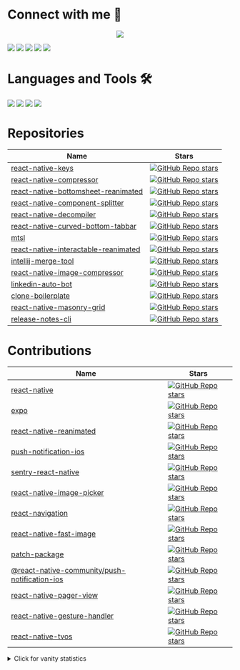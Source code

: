 # Connect with me :speech_balloon:

<p align="center">
<a href="https://stackoverflow.com/users/8079868/muhammad-numan"><img src="https://github-readme-stackoverflow.vercel.app/?userID=8079868" /></a>
</p>

  [<img src="https://img.shields.io/badge/linkedin-%230077B5.svg?&style=for-the-badge&logo=linkedin&logoColor=white">](https://www.linkedin.com/in/numandev) [<img src="https://img.shields.io/website?label=numan.dev&style=for-the-badge&logo=google%20chrome&url=https://numan.dev">](https://numan.dev) [<img src="https://img.shields.io/badge/YouTube-%23FF0000.svg?style=for-the-badge&logo=YouTube&logoColor=white">](https://www.youtube.com/@numandev?sub_confirmation=1) [<img src="https://img.shields.io/badge/Instagram-%23E4405F.svg?style=for-the-badge&logo=Instagram&logoColor=white">](https://www.instagram.com/numandev1/) [<img src="https://img.shields.io/badge/muhammadnuman70@gmail.com-red?style=for-the-badge&logo=Gmail&logoColor=white&link=mailto:muhammadnuman70@gmail.com">](mailto:muhammadnuman70@gmail.com)

# Languages and Tools 🛠
  <div display="flex">
    <img src="https://img.shields.io/badge/javascript%20-%23F7DF1E.svg?&style=for-the-badge&logo=javascript&logoColor=black">
    <img src="https://img.shields.io/badge/typescript%20-%23007ACC.svg?&style=for-the-badge&logo=typescript&logoColor=white">
    <img src="https://img.shields.io/badge/react/react%20native%20-%2361DAFB.svg?&style=for-the-badge&logo=react&logoColor=white">
    <img src="https://img.shields.io/badge/Node.js-43853D.svg?&style=for-the-badge&logo=node.js&logoColor=white">
  </div>

# Repositories

| Name                                                                                                               | Stars                                                                                                                                                                                                                                                                            |
| ------------------------------------------------------------------------------------------------------------------ | -------------------------------------------------------------------------------------------------------------------------------------------------------------------------------------------------------------------------------------------------------------------------------- |
| [react-native-keys](https://github.com/numandev1/react-native-keys)                                       | [![GitHub Repo stars](https://img.shields.io/github/stars/numandev1/react-native-keys?color=black&label=%F0%9F%8C%9F&style=for-the-badge)](https://github.com/numandev1/react-native-keys)                                       |
| [react-native-compressor](https://github.com/Shobbak/react-native-compressor)                            | [![GitHub Repo stars](https://img.shields.io/github/stars/Shobbak/react-native-compressor?color=black&label=%F0%9F%8C%9F&style=for-the-badge)](https://github.com/Shobbak/react-native-compressor)       
| [react-native-bottomsheet-reanimated](https://github.com/numandev1/react-native-bottomsheet-reanimated)   | [![GitHub Repo stars](https://img.shields.io/github/stars/numandev1/react-native-bottomsheet-reanimated?color=black&label=%F0%9F%8C%9F&style=for-the-badge)](https://github.com/numandev1/react-native-bottomsheet-reanimated)   |                      |
| [react-native-component-splitter](https://github.com/numandev1/react-native-component-splitter)           | [![GitHub Repo stars](https://img.shields.io/github/stars/numandev1/react-native-component-splitter?color=black&label=%F0%9F%8C%9F&style=for-the-badge)](https://github.com/numandev1/react-native-component-splitter)           |
| [react-native-decompiler](https://github.com/numandev1/react-native-decompiler)                           | [![GitHub Repo stars](https://img.shields.io/github/stars/numandev1/react-native-decompiler?color=black&label=%F0%9F%8C%9F&style=for-the-badge)](https://github.com/numandev1/react-native-decompiler)                           | .   |
| [react-native-curved-bottom-tabbar](https://github.com/numandev1/react-native-curved-bottom-tabbar)       | [![GitHub Repo stars](https://img.shields.io/github/stars/numandev1/react-native-curved-bottom-tabbar?color=black&label=%F0%9F%8C%9F&style=for-the-badge)](https://github.com/numandev1/react-native-curved-bottom-tabbar)       | .   |
| [mtsl](https://github.com/numandev1/mtsl)                                                                 | [![GitHub Repo stars](https://img.shields.io/github/stars/numandev1/mtsl?color=black&label=%F0%9F%8C%9F&style=for-the-badge)](https://github.com/numandev1/mtsl)                                                                 |
| [react-native-interactable-reanimated](https://github.com/numandev1/react-native-interactable-reanimated) | [![GitHub Repo stars](https://img.shields.io/github/stars/numandev1/react-native-interactable-reanimated?color=black&label=%F0%9F%8C%9F&style=for-the-badge)](https://github.com/numandev1/react-native-interactable-reanimated) |
| [intellij-merge-tool](https://github.com/numandev1/intellij-merge-tool)                                   | [![GitHub Repo stars](https://img.shields.io/github/stars/numandev1/intellij-merge-tool?color=black&label=%F0%9F%8C%9F&style=for-the-badge)](https://github.com/numandev1/intellij-merge-tool)                                   |
| [react-native-image-compressor](https://github.com/numandev1/react-native-image-compressor)               | [![GitHub Repo stars](https://img.shields.io/github/stars/numandev1/react-native-image-compressor?color=black&label=%F0%9F%8C%9F&style=for-the-badge)](https://github.com/numandev1/react-native-image-compressor)               |
| [linkedin-auto-bot](https://github.com/numandev1/linkedin-auto-bot)                                       | [![GitHub Repo stars](https://img.shields.io/github/stars/numandev1/linkedin-auto-bot?color=black&label=%F0%9F%8C%9F&style=for-the-badge)](https://github.com/numandev1/linkedin-auto-bot)                                       |
| [clone-boilerplate](https://github.com/numandev1/clone-boilerplate)                                       | [![GitHub Repo stars](https://img.shields.io/github/stars/numandev1/clone-boilerplate?color=black&label=%F0%9F%8C%9F&style=for-the-badge)](https://github.com/numandev1/clone-boilerplate)  
| [react-native-masonry-grid ](https://github.com/numandev1/react-native-masonry-grid )                                       | [![GitHub Repo stars](https://img.shields.io/github/stars/numandev1/react-native-masonry-grid?color=black&label=%F0%9F%8C%9F&style=for-the-badge)](https://github.com/numandev1/react-native-masonry-grid)                                       |
| [release-notes-cli ](https://github.com/numandev1/release-notes-cli )                                       | [![GitHub Repo stars](https://img.shields.io/github/stars/numandev1/release-notes-cli?color=black&label=%F0%9F%8C%9F&style=for-the-badge)](https://github.com/numandev1/release-notes-cli)                                       |

# Contributions

| Name                                                                                                               | Stars                                                                                                                                                                                                                                                                            |
| ------------------------------------------------------------------------------------------------------------------ | -------------------------------------------------------------------------------------------------------------------------------------------------------------------------------------------------------------------------------------------------------------------------------- |
| [react-native](https://github.com/facebook/react-native/commits?author=numandev1)                                   | [![GitHub Repo stars](https://img.shields.io/github/stars/facebook/react-native?color=black&label=Open%20Contributions%20%F0%9F%8C%9F&style=for-the-badge)](https://github.com/facebook/react-native/commits?author=numandev1)                                                    |
| [expo](https://github.com/expo/expo/commits?author=numandev1)                                                       | [![GitHub Repo stars](https://img.shields.io/github/stars/expo/expo?color=black&label=Open%20Contributions%20%F0%9F%8C%9F&style=for-the-badge)](https://github.com/expo/expo/commits?author=numandev1)                                                                            |
| [react-native-reanimated](https://github.com/software-mansion/react-native-reanimated/commits?author=numandev1)     | [![GitHub Repo stars](https://img.shields.io/github/stars/software-mansion/react-native-reanimated?color=black&label=Open%20Contributions%20%F0%9F%8C%9F&style=for-the-badge)](https://github.com/software-mansion/react-native-reanimated/commits?author=numandev1)              |
| [push-notification-ios](https://github.com/react-native-community/push-notification-ios/commits?author=numandev1)   | [![GitHub Repo stars](https://img.shields.io/github/stars/react-native-community/push-notification-ios?color=black&label=Open%20Contributions%20%F0%9F%8C%9F&style=for-the-badge)](https://github.com/react-native-community/push-notification-ios/commits?author=numandev1)      |
| [sentry-react-native](https://github.com/getsentry/sentry-react-native/commits?author=numandev1)                    | [![GitHub Repo stars](https://img.shields.io/github/stars/getsentry/sentry-react-native?color=black&label=Open%20Contributions%20%F0%9F%8C%9F&style=for-the-badge)](https://github.com/getsentry/sentry-react-native/commits?author=numandev1)                                    |
| [react-native-image-picker](https://github.com/react-native-image-picker/react-native-image-picker/pulls/numandev1) | [![GitHub Repo stars](https://img.shields.io/github/stars/react-native-image-picker/react-native-image-picker?color=black&label=Open%20Contributions%20%F0%9F%8C%9F&style=for-the-badge)](https://github.com/react-native-image-picker/react-native-image-picker/pulls/numandev1) |
| [react-navigation](https://github.com/react-navigation/react-navigation/pulls/numandev1)                            | [![GitHub Repo stars](https://img.shields.io/github/stars/react-navigation/react-navigation?color=black&label=Open%20Contributions%20%F0%9F%8C%9F&style=for-the-badge)](https://github.com/react-navigation/react-navigation/pulls/numandev1)                                     |
| [react-native-fast-image](https://github.com/DylanVann/react-native-fast-image/commits?author=numandev1)                                   | [![GitHub Repo stars](https://img.shields.io/github/stars/DylanVann/react-native-fast-image?color=black&label=Open%20Contributions%20%F0%9F%8C%9F&style=for-the-badge)](https://github.com/DylanVann/react-native-fast-image/commits?author=numandev1)                                                    |
| [patch-package](https://github.com/ds300/patch-package/commits?author=numandev1)                                   | [![GitHub Repo stars](https://img.shields.io/github/stars/ds300/patch-package?color=black&label=Open%20Contributions%20%F0%9F%8C%9F&style=for-the-badge)](https://github.com/ds300/patch-package/commits?author=numandev1)                                                    |
| [@react-native-community/push-notification-ios](https://github.com/react-native-push-notification/ios/commits?author=numandev1)                                   | [![GitHub Repo stars](https://img.shields.io/github/stars/react-native-push-notification/ios?color=black&label=Open%20Contributions%20%F0%9F%8C%9F&style=for-the-badge)](https://github.com/react-native-push-notification/ios/commits?author=numandev1)                                                    |
| [react-native-pager-view](https://github.com/callstack/react-native-pager-view/commits?author=numandev1)                                   | [![GitHub Repo stars](https://img.shields.io/github/stars/callstack/react-native-pager-view?color=black&label=Open%20Contributions%20%F0%9F%8C%9F&style=for-the-badge)](https://github.com/callstack/react-native-pager-view/commits?author=numandev1)     
| [react-native-gesture-handler](https://github.com/software-mansion/react-native-gesture-handler/commits?author=numandev1)                                   | [![GitHub Repo stars](https://img.shields.io/github/stars/software-mansion/react-native-gesture-handler?color=black&label=Open%20Contributions%20%F0%9F%8C%9F&style=for-the-badge)](https://github.com/software-mansion/react-native-gesture-handler/commits?author=numandev1)                                                    |
| [react-native-tvos](https://github.com/react-native-tvos/react-native-tvos/commits?author=numandev1)                                   | [![GitHub Repo stars](https://img.shields.io/github/stars/react-native-tvos/react-native-tvos?color=black&label=Open%20Contributions%20%F0%9F%8C%9F&style=for-the-badge)](https://github.com/react-native-tvos/react-native-tvos/commits?author=numandev1)                                                    |

<details>
<summary>Click for vanity statistics</summary>

![Numan's GitHub stats](https://github-readme-stats.vercel.app/api?username=numandev1)
